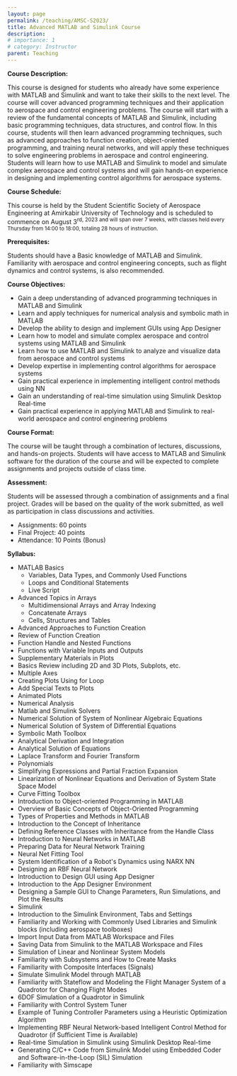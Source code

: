 ```yaml
---
layout: page
permalink: /teaching/AMSC-S2023/
title: Advanced MATLAB and Simulink Course
description: 
# importance: 1
# category: Instructor
parent: Teaching  
---
```


__Course Description:__

This course is designed for students who already have some experience with MATLAB and Simulink and want to take their skills to the next level. The course will cover advanced programming techniques and their application to aerospace and control engineering problems. The course will start with a review of the fundamental concepts of MATLAB and Simulink, including basic programming techniques, data structures, and control flow. In this course, students will then learn advanced programming techniques, such as advanced approaches to function creation, object-oriented programming, and training neural networks, and will apply these techniques to solve engineering problems in aerospace and control engineering. Students will learn how to use MATLAB and Simulink to model and simulate complex aerospace and control systems and will gain hands-on experience in designing and implementing control algorithms for aerospace systems.

__Course Schedule:__

This course is held by the Student Scientific Society of Aerospace Engineering at Amirkabir University of Technology and is scheduled to commence on August 3<sup>rd, 2023 and will span over 7 weeks, with classes held every Thursday from 14:00 to 18:00, totaling 28 hours of instruction.

__Prerequisites:__

Students should have a Basic knowledge of MATLAB and Simulink. Familiarity with aerospace and control engineering concepts, such as flight dynamics and control systems, is also recommended.

__Course Objectives:__

*	Gain a deep understanding of advanced programming techniques in MATLAB and Simulink
*	Learn and apply techniques for numerical analysis and symbolic math in MATLAB
*	Develop the ability to design and implement GUIs using App Designer
*	Learn how to model and simulate complex aerospace and control systems using MATLAB and Simulink
*	Learn how to use MATLAB and Simulink to analyze and visualize data from aerospace and control systems
*	Develop expertise in implementing control algorithms for aerospace systems
*	Gain practical experience in implementing intelligent control methods using NN
*	Gain an understanding of real-time simulation using Simulink Desktop Real-time
*	Gain practical experience in applying MATLAB and Simulink to real-world aerospace and control engineering problems

__Course Format:__

The course will be taught through a combination of lectures, discussions, and hands-on projects. Students will have access to MATLAB and Simulink software for the duration of the course and will be expected to complete assignments and projects outside of class time.

__Assessment:__

Students will be assessed through a combination of assignments and a final project. Grades will be based on the quality of the work submitted, as well as participation in class discussions and activities.
*	Assignments: 60 points
*	Final Project: 40 points 
* Attendance: 10 Points (Bonus)

__Syllabus:__
- MATLAB Basics
  - Variables, Data Types, and Commonly Used Functions
  - Loops and Conditional Statements
  - Live Script
- Advanced Topics in Arrays
  - Multidimensional Arrays and Array Indexing
  - Concatenate Arrays
  - Cells, Structures and Tables
- Advanced Approaches to Function Creation
 - Review of Function Creation
 - Function Handle and Nested Functions
 - Functions with Variable Inputs and Outputs
- Supplementary Materials in Plots
 - Basics Review including 2D and 3D Plots, Subplots, etc.
 - Multiple Axes
 - Creating Plots Using for Loop
 - Add Special Texts to Plots
 - Animated Plots
-	Numerical Analysis
 - Matlab and Simulink Solvers
 - Numerical Solution of System of Nonlinear Algebraic Equations
 - Numerical Solution of System of Differential Equations
- Symbolic Math Toolbox
 - Analytical Derivation and Integration
 - Analytical Solution of Equations
 - Laplace Transform and Fourier Transform
 - Polynomials
 - Simplifying Expressions and Partial Fraction Expansion
 - Linearization of Nonlinear Equations and Derivation of System State Space Model
- Curve Fitting Toolbox
- Introduction to Object-oriented Programming in MATLAB
 - Overview of Basic Concepts of Object-Oriented Programming
 - Types of Properties and Methods in MATLAB
 - Introduction to the Concept of Inheritance
 - Defining Reference Classes with Inheritance from the Handle Class
- Introduction to Neural Networks in MATLAB
 - Preparing Data for Neural Network Training
 - Neural Net Fitting Tool
 - System Identification of a Robot's Dynamics using NARX NN
 - Designing an RBF Neural Network
- Introduction to Design GUI using App Designer
 - Introduction to the App Designer Environment
 - Designing a Sample GUI to Change Parameters, Run Simulations, and Plot the Results
- Simulink
 - Introduction to the Simulink Environment, Tabs and Settings
 - Familiarity and Working with Commonly Used Libraries and Simulink blocks (including aerospace toolboxes)
 - Import Input Data from MATLAB Workspace and Files
 - Saving Data from Simulink to the MATLAB Workspace and Files
 - Simulation of Linear and Nonlinear System Models
 - Familiarity with Subsystems and How to Create Masks
 - Familiarity with Composite Interfaces (Signals)
 - Simulate Simulink Model through MATLAB
 - Familiarity with Stateflow and Modeling the Flight Manager System of a Quadrotor for Changing Flight Modes
 - 6DOF Simulation of a Quadrotor in Simulink
 - Familiarity with Control System Tuner
 - Example of Tuning Controller Parameters using a Heuristic Optimization Algorithm
 - Implementing RBF Neural Network-based Intelligent Control Method for Quadrotor (if Sufficient Time is Available)
 - Real-time Simulation in Simulink using Simulink Desktop Real-time
 - Generating C/C++ Code from Simulink Model using Embedded Coder and Software-in-the-Loop (SIL) Simulation
- Familiarity with Simscape
